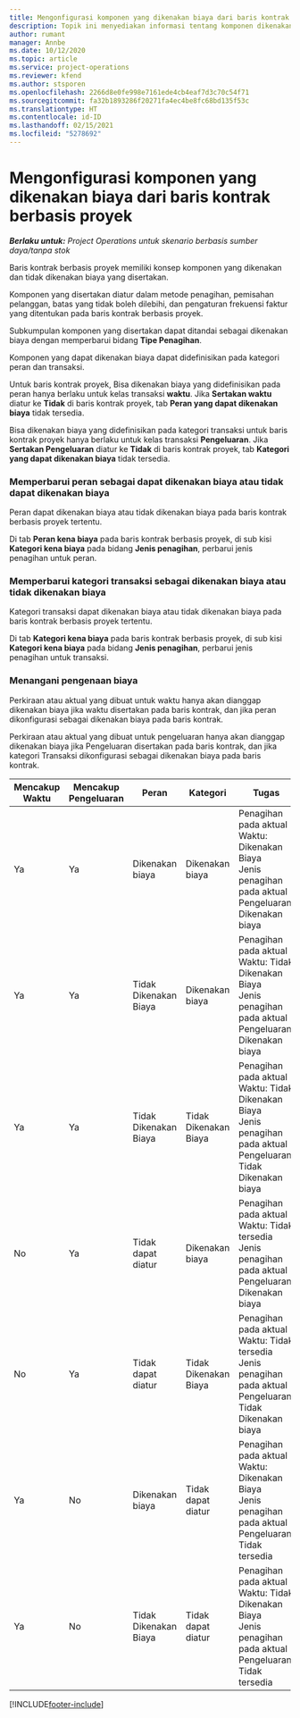 ```yaml
---
title: Mengonfigurasi komponen yang dikenakan biaya dari baris kontrak berbasis proyek
description: Topik ini menyediakan informasi tentang komponen dikenakan biaya dan yang tidak dikenakan yang disertakan di baris kontrak.
author: rumant
manager: Annbe
ms.date: 10/12/2020
ms.topic: article
ms.service: project-operations
ms.reviewer: kfend
ms.author: stsporen
ms.openlocfilehash: 2266d8e0fe998e7161ede4cb4eaf7d3c70c54f71
ms.sourcegitcommit: fa32b1893286f20271fa4ec4be8fc68bd135f53c
ms.translationtype: HT
ms.contentlocale: id-ID
ms.lasthandoff: 02/15/2021
ms.locfileid: "5278692"
---
```

# <a name="configure-chargeable-components-of-a-project-based-contract-line"></a>Mengonfigurasi komponen yang dikenakan biaya dari baris kontrak berbasis proyek

_**Berlaku untuk:** Project Operations untuk skenario berbasis sumber daya/tanpa stok_

Baris kontrak berbasis proyek memiliki konsep komponen yang dikenakan dan tidak dikenakan biaya yang disertakan.

Komponen yang disertakan diatur dalam metode penagihan, pemisahan pelanggan, batas yang tidak boleh dilebihi, dan pengaturan frekuensi faktur yang ditentukan pada baris kontrak berbasis proyek.

Subkumpulan komponen yang disertakan dapat ditandai sebagai dikenakan biaya dengan memperbarui bidang **Tipe Penagihan**.

Komponen yang dapat dikenakan biaya dapat didefinisikan pada kategori peran dan transaksi.

Untuk baris kontrak proyek, Bisa dikenakan biaya yang didefinisikan pada peran hanya berlaku untuk kelas transaksi **waktu**. Jika **Sertakan waktu** diatur ke **Tidak** di baris kontrak proyek, tab **Peran yang dapat dikenakan biaya** tidak tersedia.

Bisa dikenakan biaya yang didefinisikan pada kategori transaksi untuk baris kontrak proyek hanya berlaku untuk kelas transaksi **Pengeluaran**. Jika **Sertakan Pengeluaran** diatur ke **Tidak** di baris kontrak proyek, tab **Kategori yang dapat dikenakan biaya** tidak tersedia.

### <a name="update-a-role-to-be-chargeable-or-non-chargeable"></a>Memperbarui peran sebagai dapat dikenakan biaya atau tidak dapat dikenakan biaya

Peran dapat dikenakan biaya atau tidak dikenakan biaya pada baris kontrak berbasis proyek tertentu.

Di tab **Peran kena biaya** pada baris kontrak berbasis proyek, di sub kisi **Kategori kena biaya** pada bidang **Jenis penagihan**, perbarui jenis penagihan untuk peran.

### <a name="update-a-transaction-category-to-be-chargeable-or-non-chargeable"></a>Memperbarui kategori transaksi sebagai dikenakan biaya atau tidak dikenakan biaya

Kategori transaksi dapat dikenakan biaya atau tidak dikenakan biaya pada baris kontrak berbasis proyek tertentu.

Di tab **Kategori kena biaya** pada baris kontrak berbasis proyek, di sub kisi **Kategori kena biaya** pada bidang **Jenis penagihan**, perbarui jenis penagihan untuk transaksi.

### <a name="resolve-chargeability"></a>Menangani pengenaan biaya

Perkiraan atau aktual yang dibuat untuk waktu hanya akan dianggap dikenakan biaya jika waktu disertakan pada baris kontrak, dan jika peran dikonfigurasi sebagai dikenakan biaya pada baris kontrak.

Perkiraan atau aktual yang dibuat untuk pengeluaran hanya akan dianggap dikenakan biaya jika Pengeluaran disertakan pada baris kontrak, dan jika kategori Transaksi dikonfigurasi sebagai dikenakan biaya pada baris kontrak.

| Mencakup Waktu | Mencakup Pengeluaran | Peran | Kategori | Tugas |
| --- | --- | --- | --- | --- |
| Ya | Ya | Dikenakan biaya | Dikenakan biaya | Penagihan pada aktual Waktu: Dikenakan Biaya </br>Jenis penagihan pada aktual Pengeluaran: Dikenakan biaya |
| Ya | Ya | Tidak Dikenakan Biaya | Dikenakan biaya | Penagihan pada aktual Waktu: Tidak Dikenakan Biaya </br>Jenis penagihan pada aktual Pengeluaran: Dikenakan biaya |
| Ya | Ya | Tidak Dikenakan Biaya | Tidak Dikenakan Biaya | Penagihan pada aktual Waktu: Tidak Dikenakan Biaya </br>Jenis penagihan pada aktual Pengeluaran: Tidak Dikenakan biaya |
| No | Ya | Tidak dapat diatur | Dikenakan biaya | Penagihan pada aktual Waktu: Tidak tersedia </br>Jenis penagihan pada aktual Pengeluaran: Dikenakan biaya |
| No | Ya | Tidak dapat diatur | Tidak Dikenakan Biaya | Penagihan pada aktual Waktu: Tidak tersedia </br>Jenis penagihan pada aktual Pengeluaran: Tidak Dikenakan biaya |
| Ya | No | Dikenakan biaya | Tidak dapat diatur | Penagihan pada aktual Waktu: Dikenakan Biaya </br>Jenis penagihan pada aktual Pengeluaran: Tidak tersedia |
| Ya | No | Tidak Dikenakan Biaya | Tidak dapat diatur | Penagihan pada aktual Waktu: Tidak Dikenakan Biaya </br> Jenis penagihan pada aktual Pengeluaran: Tidak tersedia |


[!INCLUDE[footer-include](../includes/footer-banner.md)]